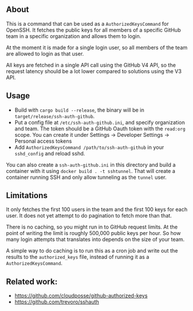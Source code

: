 ## About

This is a command that can be used as a `AuthorizedKeysCommand` for OpenSSH.
It fetches the public keys for all members of a specific GitHub team in a specific organization and allows them to login.

At the moment it is made for a single login user, so all members of the team are allowed to login as that user.

All keys are fetched in a single API call using the GitHub V4 API,
so the request latency should be a lot lower compared to solutions using the V3 API.

## Usage

* Build with `cargo build --release`, the binary will be in `target/release/ssh-auth-github`.
* Put a config file at `/etc/ssh-auth-github.ini`, and specify organization and team.
  The token should be a GitHub Oauth token with the `read:org` scope.
  You can create it under Settings -> Developer Settings -> Personal access tokens
* Add `AuthorizedKeysCommand /path/to/ssh-auth-github` in your `sshd_config` and reload sshd.

You can also create a `ssh-auth-github.ini` in this directory and build a container with it using
`docker build . -t sshtunnel`. That will create a container running SSH and only allow tunneling as the `tunnel` user.

## Limitations

It only fetches the first 100 users in the team and the first 100 keys for each user.
It does not yet attempt to do pagination to fetch more than that.

There is no caching, so you might run in to GitHub request limits.
At the point of writing the limit is roughly 500,000 public keys per hour.
So how many login attempts that translates into depends on the size of your team.

A simple way to do caching is to run this as a cron job and write out the results to the `authorized_keys` file,
instead of running it as a `AuthorizedKeysCommand`.

## Related work:

* https://github.com/cloudposse/github-authorized-keys
* https://github.com/trevoro/sshauth
